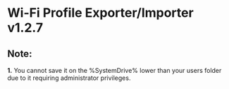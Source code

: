 # Wi-Fi Profile Exporter/Importer v1.2.7

## Note:
**1.** You cannot save it on the %SystemDrive% lower than your users folder due to it requiring administrator privileges.
